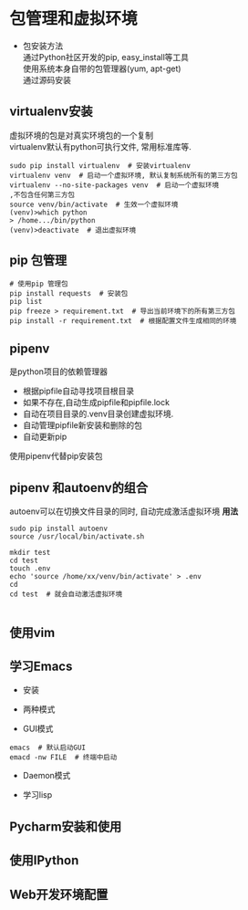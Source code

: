 
# 包管理和虚拟环境

- 包安装方法    
通过Python社区开发的pip, easy_install等工具   
使用系统本身自带的包管理器(yum, apt-get)      
通过源码安装     


## virtualenv安装  
虚拟环境的包是对真实环境包的一个复制  
virtualenv默认有python可执行文件, 常用标准库等.
```
sudo pip install virtualenv  # 安装virtualenv
virtualenv venv  # 启动一个虚拟环境, 默认复制系统所有的第三方包
virtualenv --no-site-packages venv  # 启动一个虚拟环境
,不包含任何第三方包
source venv/bin/activate  # 生效一个虚拟环境
(venv)>which python
> /home.../bin/python
(venv)>deactivate  # 退出虚拟环境
```

## pip 包管理
```
# 使用pip 管理包
pip install requests  # 安装包
pip list
pip freeze > requirement.txt  # 导出当前环境下的所有第三方包
pip install -r requirement.txt  # 根据配置文件生成相同的环境
```


## pipenv
是python项目的依赖管理器
- 根据pipfile自动寻找项目根目录
- 如果不存在,自动生成pipfile和pipfile.lock
- 自动在项目目录的.venv目录创建虚拟环境. 
- 自动管理pipfile新安装和删除的包
- 自动更新pip

使用pipenv代替pip安装包

## pipenv 和autoenv的组合

autoenv可以在切换文件目录的同时, 自动完成激活虚拟环境
**用法**
```
sudo pip install autoenv
source /usr/local/bin/activate.sh

mkdir test
cd test
touch .env
echo 'source /home/xx/venv/bin/activate' > .env
cd
cd test  # 就会自动激活虚拟环境


```



## 使用vim

## 学习Emacs

- 安装

- 两种模式
 - GUI模式
 ```
 emacs  # 默认启动GUI
 emacd -nw FILE  # 终端中启动
 ```
 - Daemon模式

- 学习lisp


## Pycharm安装和使用

## 使用IPython

## Web开发环境配置

